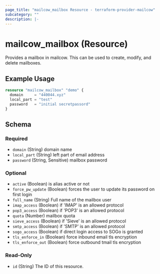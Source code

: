 ```yaml
---
page_title: "mailcow_mailbox Resource - terraform-provider-mailcow"
subcategory: ""
description: |-
---
```


# mailcow_mailbox (Resource)

Provides a mailbox in mailcow. This can be used to create, modify, and delete mailboxes.

## Example Usage
```terraform
resource "mailcow_mailbox" "demo" {
  domain     = "440044.xyz"
  local_part = "test"
  password   = "initial secretpassord"
}
```

<!-- schema generated by tfplugindocs -->
## Schema

### Required

- `domain` (String) domain name
- `local_part` (String) left part of email address
- `password` (String, Sensitive) mailbox password

### Optional

- `active` (Boolean) is alias active or not
- `force_pw_update` (Boolean) forces the user to update its password on first login
- `full_name` (String) Full name of the mailbox user
- `imap_access` (Boolean) if 'IMAP' is an allowed protocol
- `pop3_access` (Boolean) if 'POP3' is an allowed protocol
- `quota` (Number) mailbox quota
- `sieve_access` (Boolean) if 'Sieve' is an allowed protocol
- `smtp_access` (Boolean) if 'SMTP' is an allowed protocol
- `sogo_access` (Boolean) if direct login access to SOGo is granted
- `tls_enforce_in` (Boolean) force inbound email tls encryption
- `tls_enforce_out` (Boolean) force outbound tmail tls encryption

### Read-Only

- `id` (String) The ID of this resource.
